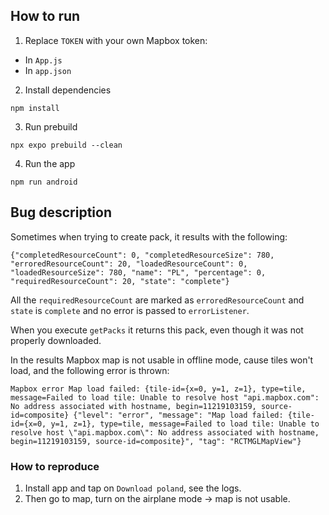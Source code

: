 ## How to run

1. Replace `TOKEN` with your own Mapbox token:
 * In `App.js`
 * In `app.json`

2. Install dependencies

```
npm install
```

3. Run prebuild

```
npx expo prebuild --clean
```

4. Run the app

```
npm run android
```


## Bug description

Sometimes when trying to create pack, it results with the following:

```
{"completedResourceCount": 0, "completedResourceSize": 780, "erroredResourceCount": 20, "loadedResourceCount": 0, "loadedResourceSize": 780, "name": "PL", "percentage": 0, "requiredResourceCount": 20, "state": "complete"}
```

All the `requiredResourceCount` are marked as `erroredResourceCount` and `state` is `complete`
and no error is passed to `errorListener`.

When you execute `getPacks` it returns this pack, even though it was not properly downloaded.

In the results Mapbox map is not usable in offline mode, cause tiles won't load, and the following error is thrown:

```
Mapbox error Map load failed: {tile-id={x=0, y=1, z=1}, type=tile, message=Failed to load tile: Unable to resolve host "api.mapbox.com": No address associated with hostname, begin=11219103159, source-id=composite} {"level": "error", "message": "Map load failed: {tile-id={x=0, y=1, z=1}, type=tile, message=Failed to load tile: Unable to resolve host \"api.mapbox.com\": No address associated with hostname, begin=11219103159, source-id=composite}", "tag": "RCTMGLMapView"}
```


### How to reproduce

1. Install app and tap on `Download poland`, see the logs.
2. Then go to map, turn on the airplane mode -> map is not usable.